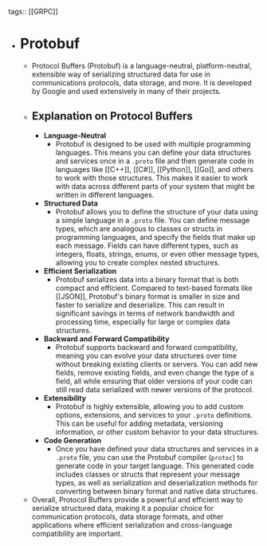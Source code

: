 tags:: [[GRPC]]

- # Protobuf
	- Protocol Buffers (Protobuf) is a language-neutral, platform-neutral, extensible way of serializing structured data for use in communications protocols, data storage, and more. It is developed by Google and used extensively in many of their projects.
	- ## Explanation on  Protocol Buffers
		- **Language-Neutral**
			- Protobuf is designed to be used with multiple programming languages. This means you can define your data structures and services once in a `.proto` file and then generate code in languages like [[C++]], [[C#]], [[Python]], [[Go]], and others to work with those structures. This makes it easier to work with data across different parts of your system that might be written in different languages.
		- **Structured Data**
			- Protobuf allows you to define the structure of your data using a simple language in a `.proto` file. You can define message types, which are analogous to classes or structs in programming languages, and specify the fields that make up each message. Fields can have different types, such as integers, floats, strings, enums, or even other message types, allowing you to create complex nested structures.
		- **Efficient Serialization**
			- Protobuf serializes data into a binary format that is both compact and efficient. Compared to text-based formats like [[JSON]], Protobuf's binary format is smaller in size and faster to serialize and deserialize. This can result in significant savings in terms of network bandwidth and processing time, especially for large or complex data structures.
		- **Backward and Forward Compatibility**
			- Protobuf supports backward and forward compatibility, meaning you can evolve your data structures over time without breaking existing clients or servers. You can add new fields, remove existing fields, and even change the type of a field, all while ensuring that older versions of your code can still read data serialized with newer versions of the protocol.
		- **Extensibility**
			- Protobuf is highly extensible, allowing you to add custom options, extensions, and services to your `.proto` definitions. This can be useful for adding metadata, versioning information, or other custom behavior to your data structures.
		- **Code Generation**
			- Once you have defined your data structures and services in a `.proto` file, you can use the Protobuf compiler (`protoc`) to generate code in your target language. This generated code includes classes or structs that represent your message types, as well as serialization and deserialization methods for converting between binary format and native data structures.
	- Overall, Protocol Buffers provide a powerful and efficient way to serialize structured data, making it a popular choice for communication protocols, data storage formats, and other applications where efficient serialization and cross-language compatibility are important.
